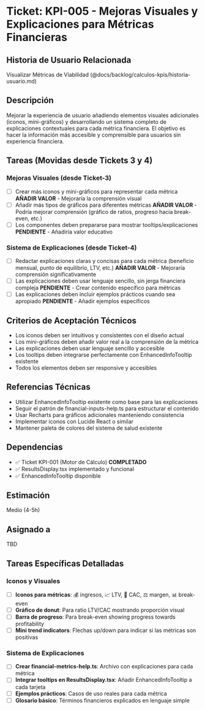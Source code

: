 # Ticket: KPI-005 - Mejoras Visuales y Explicaciones para Métricas Financieras

## Historia de Usuario Relacionada

Visualizar Métricas de Viabilidad (@docs/backlog/calculos-kpis/historia-usuario.md)

## Descripción

Mejorar la experiencia de usuario añadiendo elementos visuales adicionales (iconos, mini-gráficos) y desarrollando un sistema completo de explicaciones contextuales para cada métrica financiera. El objetivo es hacer la información más accesible y comprensible para usuarios sin experiencia financiera.

## Tareas (Movidas desde Tickets 3 y 4)

### Mejoras Visuales (desde Ticket-3)

- [ ] Crear más iconos y mini-gráficos para representar cada métrica **AÑADIR VALOR** - Mejoraría la comprensión visual
- [ ] Añadir más tipos de gráficos para diferentes métricas **AÑADIR VALOR** - Podría mejorar comprensión (gráfico de ratios, progreso hacia break-even, etc.)
- [ ] Los componentes deben prepararse para mostrar tooltips/explicaciones **PENDIENTE** - Añadiría valor educativo

### Sistema de Explicaciones (desde Ticket-4)

- [ ] Redactar explicaciones claras y concisas para cada métrica (beneficio mensual, punto de equilibrio, LTV, etc.) **AÑADIR VALOR** - Mejoraría comprensión significativamente
- [ ] Las explicaciones deben usar lenguaje sencillo, sin jerga financiera compleja **PENDIENTE** - Crear contenido específico para métricas
- [ ] Las explicaciones deben incluir ejemplos prácticos cuando sea apropiado **PENDIENTE** - Añadir ejemplos específicos

## Criterios de Aceptación Técnicos

- Los iconos deben ser intuitivos y consistentes con el diseño actual
- Los mini-gráficos deben añadir valor real a la comprensión de la métrica
- Las explicaciones deben usar lenguaje sencillo y accesible
- Los tooltips deben integrarse perfectamente con EnhancedInfoTooltip existente
- Todos los elementos deben ser responsive y accesibles

## Referencias Técnicas

- Utilizar EnhancedInfoTooltip existente como base para las explicaciones
- Seguir el patrón de financial-inputs-help.ts para estructurar el contenido
- Usar Recharts para gráficos adicionales manteniendo consistencia
- Implementar iconos con Lucide React o similar
- Mantener paleta de colores del sistema de salud existente

## Dependencias

- ✅ Ticket KPI-001 (Motor de Cálculo) **COMPLETADO**
- ✅ ResultsDisplay.tsx implementado y funcional
- ✅ EnhancedInfoTooltip disponible

## Estimación

Medio (4-5h)

## Asignado a

TBD

## Tareas Específicas Detalladas

### Iconos y Visuales

- [ ] **Iconos para métricas**: 💰 ingresos, 📈 LTV, 🎯 CAC, ⚖️ margen, 📊 break-even
- [ ] **Gráfico de donut**: Para ratio LTV/CAC mostrando proporción visual
- [ ] **Barra de progreso**: Para break-even showing progress towards profitability
- [ ] **Mini trend indicators**: Flechas up/down para indicar si las métricas son positivas

### Sistema de Explicaciones

- [ ] **Crear financial-metrics-help.ts**: Archivo con explicaciones para cada métrica
- [ ] **Integrar tooltips en ResultsDisplay.tsx**: Añadir EnhancedInfoTooltip a cada tarjeta
- [ ] **Ejemplos prácticos**: Casos de uso reales para cada métrica
- [ ] **Glosario básico**: Términos financieros explicados en lenguaje simple
